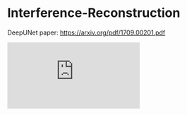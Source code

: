 # Interference-Reconstruction

DeepUNet paper:
https://arxiv.org/pdf/1709.00201.pdf


![alt text](https://github.com/R0binSchmidt/Interference-Reconstruction/blob/master/Reconstruction/results.pdf)
